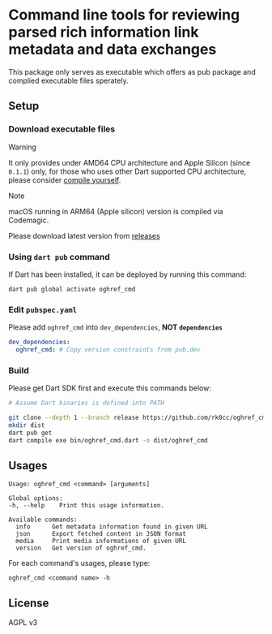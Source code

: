 # Command line tools for reviewing parsed rich information link metadata and data exchanges

This package only serves as executable which offers as pub package and complied executable files sperately.

## Setup

### Download executable files

> [!WARNING]
> It only provides under AMD64 CPU architecture and Apple Silicon (since `0.1.1`) only, for those who uses other Dart supported CPU architecture, please consider [compile yourself](#build).

> [!NOTE]
> macOS running in ARM64 (Apple silicon) version is compiled via Codemagic.

Please download latest version from [releases](https://github.com/rk0cc/oghref_cmd/releases)

### Using `dart pub` command

If Dart has been installed, it can be deployed by running this command:

```console
dart pub global activate oghref_cmd
```

### Edit `pubspec.yaml`

Please add `oghref_cmd` into `dev_dependencies`, **NOT `dependencies`**

```yaml
dev_dependencies:
  oghref_cmd: # Copy version constraints from pub.dev
```

### Build

Please get Dart SDK first and execute this commands below:

```bash
# Assume Dart binaries is defined into PATH

git clone --depth 1 --branch release https://github.com/rk0cc/oghref_cmd.git
mkdir dist
dart pub get
dart compile exe bin/oghref_cmd.dart -o dist/oghref_cmd
```

## Usages

```plain
Usage: oghref_cmd <command> [arguments]

Global options:
-h, --help    Print this usage information.

Available commands:
  info      Get metadata information found in given URL
  json      Export fetched content in JSON format
  media     Print media informations of given URL
  version   Get version of oghref_cmd.
```

For each command's usages, please type:

```console
oghref_cmd <command name> -h
```

## License

AGPL v3
